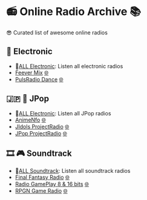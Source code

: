 # 📻 Online Radio Archive 📚

😎 Curated list of awesome online radios

## 💽 Electronic

- 🌟[ALL Electronic](https://raw.githubusercontent.com/RDCH106/online-radio-archive/master/Electronic/ALL_Electronic.m3u): Listen all electronic radios
- [Feever Mix](https://raw.githubusercontent.com/RDCH106/online-radio-archive/master/Electronic/FeeverMix.m3u) [🌐](https://www.mixfeever.com/)
- [PulsRadio Dance](https://raw.githubusercontent.com/RDCH106/online-radio-archive/master/Electronic/PulsRadio-Dance.m3u) [🌐](https://www.pulsradio.com/dance/)

## 🇯🇵 🎤 JPop
- 🌟[ALL Electronic](https://raw.githubusercontent.com/RDCH106/online-radio-archive/master/JPop/ALL_JPop.m3u): Listen all JPop radios
- [AnimeNfo](https://raw.githubusercontent.com/RDCH106/online-radio-archive/master/Electronic/AnimeNfo.m3u) [🌐](https://www.animenfo.com/)
- [JIdols ProjectRadio](https://raw.githubusercontent.com/RDCH106/online-radio-archive/master/Electronic/JIdols-ProjectRadio.m3u) [🌐](https://www.j-popprojectradio.com/)
- [JPop ProjectRadio](https://raw.githubusercontent.com/RDCH106/online-radio-archive/master/Electronic/JPop-ProjectRadio.m3u) [🌐](https://www.j-popprojectradio.com/)


## 🎞️ 🎮 Soundtrack

- 🌟[ALL Soundtrack](https://raw.githubusercontent.com/RDCH106/online-radio-archive/master/Soundtrack/ALL_Sountrack.m3u): Listen all soundtrack radios
- [Final Fantasy Radio](https://raw.githubusercontent.com/RDCH106/online-radio-archive/master/Soundtrack/FinalFantasyRadio.m3u) [🌐](http://finalfantasyradio.co/)
- [Radio GamePlay 8 & 16 bits](https://raw.githubusercontent.com/RDCH106/online-radio-archive/master/Soundtrack/RadioGamePlay-8%2616bits.m3u) [🌐](https://www.radiogameplay.ru/)
- [RPGN Game Radio](https://raw.githubusercontent.com/RDCH106/online-radio-archive/master/Soundtrack/RPGN-GameRadio.m3u) [🌐](http://www.rpgamers.net/radio/)

